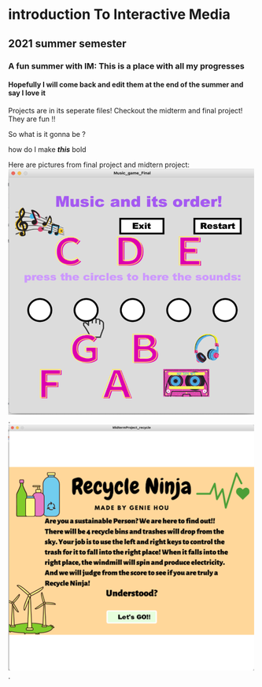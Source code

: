 # introduction To Interactive Media
## 2021 summer semester
### A fun summer with IM: This is a place with all my progresses 
#### Hopefully I will come back and edit them at the end of the summer and say I love it 

Projects are in its seperate files!  Checkout the midterm and final project! They are fun !!

So what is it gonna be ?

how do I make ***this*** bold

Here are pictures from final project and midtern project:
<img src="https://github.com/FairyyGenie/introToIM/blob/main/finalProject/Imagesofgame/final-2.png" width="500" height="500" >.  
<img src="https://github.com/FairyyGenie/introToIM/blob/main/midtermProject/Screenshotsofgame/begin.png" width="500" height="500" >.  
